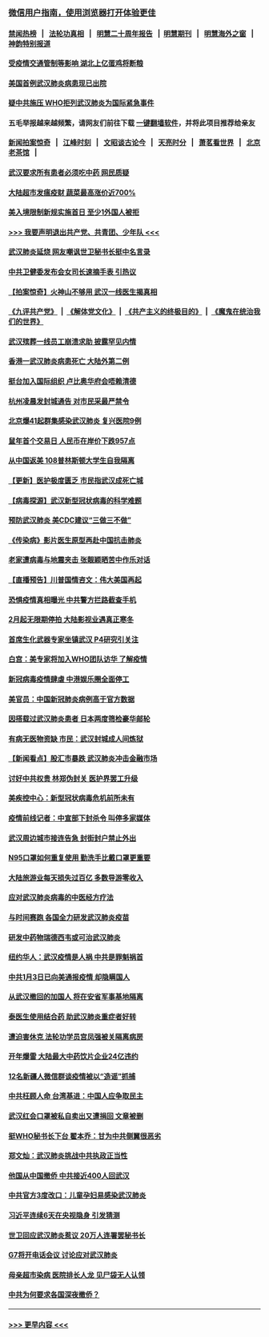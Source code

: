### [微信用户指南，使用浏览器打开体验更佳](https://github.com/gfw-breaker/banned-news1/blob/master/indexes/wechat-guide.md?t=0)
#### [禁闻热榜](热点新闻.md?t=0)  &nbsp;&nbsp;|&nbsp;&nbsp; [法轮功真相](https://github.com/gfw-breaker/truth/blob/master/README.md?t=0) &nbsp;&nbsp;|&nbsp;&nbsp; [明慧二十周年报告](https://github.com/gfw-breaker/mh-reports/blob/master/README.md?t=0) &nbsp;&nbsp;|&nbsp;&nbsp;[明慧期刊](https://github.com/gfw-breaker/mh-qikan) &nbsp;&nbsp;|&nbsp;&nbsp; [明慧海外之窗](https://github.com/gfw-breaker/mh-news/blob/master/README.md?t=0) &nbsp;&nbsp;|&nbsp;&nbsp; [神韵特别报道](https://github.com/gfw-breaker/mh-news/blob/master/shenyun.md?t=0)
#### [受疫情交通管制等影响 湖北上亿蛋鸡将断粮](../pages/nsc413/n11843243.md?t=02041633) 
#### [美国首例武汉肺炎病患现已出院](../pages/nsc413/n11842740.md?t=02041633) 
#### [疑中共施压 WHO拒列武汉肺炎为国际紧急事件](../pages/nsc413/n11843031.md?t=02041633) 
#### 五毛举报越来越频繁，请网友们前往下载 [一键翻墙软件](https://github.com/gfw-breaker/ssr-accounts)，并将此项目推荐给亲友
#### [新闻拍案惊奇](https://github.com/gfw-breaker/banned-news1/blob/master/pages/link4.md) &nbsp;&nbsp;|&nbsp;&nbsp; [江峰时刻](https://github.com/gfw-breaker/banned-news1/blob/master/pages/link4.md) &nbsp;&nbsp;|&nbsp;&nbsp; [文昭谈古论今](https://github.com/gfw-breaker/banned-news1/blob/master/pages/link4.md) &nbsp;&nbsp;|&nbsp;&nbsp; [天亮时分](https://github.com/gfw-breaker/banned-news1/blob/master/pages/link4.md) &nbsp;&nbsp;|&nbsp;&nbsp; [萧茗看世界](https://github.com/gfw-breaker/banned-news1/blob/master/pages/link4.md) &nbsp;&nbsp;|&nbsp;&nbsp; [北京老茶馆](https://github.com/gfw-breaker/banned-news1/blob/master/pages/link4.md) &nbsp;&nbsp;|&nbsp;&nbsp; 
#### [武汉要求所有患者必须吃中药 网民质疑](../pages/nsc413/n11842894.md?t=02041633) 
#### [大陆超市发瘟疫财 蔬菜最高涨价近700%](../pages/nsc413/n11842780.md?t=02041633) 
#### [美入境限制新规实施首日 至少1外国人被拒](../pages/nsc413/n11843058.md?t=02041633) 
#### [>>> 我要声明退出共产党、共青团、少年队 <<<](https://github.com/begood0513/goodnews/blob/master/quit/letter.md) 
#### [武汉肺炎延烧 网友嘲讽世卫秘书长挺中名言录](../pages/nsc413/n11843056.md?t=02041633) 
#### [中共卫健委发布会女司长速摘手表 引热议](../pages/nsc413/n11843116.md?t=02041633) 
#### [【拍案惊奇】火神山不够用 武汉一线医生揭真相](../pages/nsc413/n11842682.md?t=02041633) 
#### [《九评共产党》](https://github.com/begood0513/9ping.md/blob/master/README.md) &nbsp;|&nbsp; [《解体党文化》](../../../../jtdwh.md/blob/master/README.md)  &nbsp;|&nbsp; [《共产主义的终极目的》](../../../../gczydzjmd.md/blob/master/README.md) &nbsp;|&nbsp; [《魔鬼在统治我们的世界》](../../../../mgztzwmdsj.md/blob/master/README.md) 
#### [武汉殡葬一线员工崩溃求助 披露罕见内情](../pages/nsc413/n11842482.md?t=02041633) 
#### [香港一武汉肺炎病患死亡 大陆外第二例](../pages/nsc413/n11843026.md?t=02041633) 
#### [挺台加入国际组织 卢比奥华府会唔赖清德](../pages/nsc413/n11843023.md?t=02041633) 
#### [杭州凌晨发封城通告 对市民采最严禁令](../pages/nsc413/n11842758.md?t=02041633) 
#### [北京爆41起群集感染武汉肺炎 复兴医院9例](../pages/nsc413/n11841955.md?t=02041633) 
#### [鼠年首个交易日 人民币在岸价下跌957点](../pages/nsc413/n11842681.md?t=02041633) 
#### [从中国返美 108普林斯顿大学生自我隔离](../pages/nsc413/n11842714.md?t=02041633) 
#### [【更新】医护极度匮乏 市民指武汉成死亡城](../pages/nsc413/n11801312.md?t=02041633) 
#### [【病毒探源】武汉新型冠状病毒的科学难题](../pages/nsc413/n11842176.md?t=02041633) 
#### [预防武汉肺炎 美CDC建议“三做三不做”](../pages/nsc413/n11842700.md?t=02041633) 
#### [《传染病》影片医生原型再赴中国抗击肺炎](../pages/nsc413/n11842626.md?t=02041633) 
#### [老家遭病毒与地震夹击 张靓颖晒苦中作乐对话](../pages/nsc413/n11842054.md?t=02041633) 
#### [【直播预告】川普国情咨文：伟大美国再起](../pages/nsc413/n11842079.md?t=02041633) 
#### [恐惧疫情真相曝光 中共警方拦路截查手机](../pages/nsc413/n11842396.md?t=02041633) 
#### [2月起无限期停拍 大陆影视业遇真正寒冬](../pages/nsc413/n11842344.md?t=02041633) 
#### [首席生化武器专家坐镇武汉 P4研究引关注](../pages/nsc413/n11842412.md?t=02041633) 
#### [白宫：美专家将加入WHO团队访华 了解疫情](../pages/nsc413/n11842198.md?t=02041633) 
#### [新冠病毒疫情肆虐 中港娱乐圈全面停工](../pages/nsc413/n11842193.md?t=02041633) 
#### [美官员：中国新冠肺炎病例高于官方数据](../pages/nsc413/n11842452.md?t=02041633) 
#### [因搭载过武汉肺炎患者 日本两度筛检豪华邮轮](../pages/nsc413/n11842447.md?t=02041633) 
#### [有病无医物资缺 市民：武汉封城成人间炼狱](../pages/nsc413/n11839878.md?t=02041633) 
#### [【新闻看点】股汇市暴跌 武汉肺炎冲击金融市场](../pages/nsc413/n11842216.md?t=02041633) 
#### [讨好中共权贵 林郑伪封关 医护界罢工升级](../pages/nsc413/n11842359.md?t=02041633) 
#### [美疾控中心：新型冠状病毒危机前所未有](../pages/nsc413/n11842406.md?t=02041633) 
#### [疫情前线记者：中宣部下封杀令 叫停多家媒体](../pages/nsc413/n11842178.md?t=02041633) 
#### [武汉周边城市接连告急 封街封户禁止外出](../pages/nsc413/n11842277.md?t=02041633) 
#### [N95口罩如何重复使用 勤洗手比戴口罩更重要](../pages/nsc413/n11842236.md?t=02041633) 
#### [大陆旅游业每天损失过百亿 多数导游零收入](../pages/nsc413/n11842179.md?t=02041633) 
#### [应对武汉肺炎病毒的中医经方疗法](../pages/nsc413/n11842157.md?t=02041633) 
#### [与时间赛跑  各国全力研发武汉肺炎疫苗](../pages/nsc413/n11842149.md?t=02041633) 
#### [研发中药物瑞德西韦或可治武汉肺炎](../pages/nsc413/n11842100.md?t=02041633) 
#### [纽约华人：武汉疫情是人祸 中共是罪魁祸首](../pages/nsc413/n11840631.md?t=02041633) 
#### [中共1月3日已向美通报疫情 却隐瞒国人](../pages/nsc413/n11841978.md?t=02041633) 
#### [从武汉撤回的加国人 将在安省军事基地隔离](../pages/nsc413/n11840777.md?t=02041633) 
#### [泰医生使用结合药 助武汉肺炎重症者好转](../pages/nsc413/n11842096.md?t=02041633) 
#### [遭迫害休克 法轮功学员宫凤强被关隔离病房](../pages/nsc413/n11841492.md?t=02041633) 
#### [开年爆雷  大陆最大中药饮片企业24亿违约](../pages/nsc413/n11841904.md?t=02041633) 
#### [12名新疆人微信群谈疫情被以“造谣”抓捕](../pages/nsc413/n11839897.md?t=02041633) 
#### [中共枉顾人命 台湾基进：中国人应争取民主](../pages/nsc413/n11841532.md?t=02041633) 
#### [武汉红会口罩被私自卖出又遭捐回 文章被删](../pages/nsc413/n11841871.md?t=02041633) 
#### [挺WHO秘书长下台 翟本乔：甘为中共侧翼很恶劣](../pages/nsc413/n11841484.md?t=02041633) 
#### [郑文灿：武汉肺炎挑战中共执政正当性](../pages/nsc413/n11841537.md?t=02041633) 
#### [他国从中国撤侨 中共接近400人回武汉](../pages/nsc413/n11841290.md?t=02041633) 
#### [中共官方3度改口：儿童孕妇易感染武汉肺炎](../pages/nsc413/n11841631.md?t=02041633) 
#### [习近平连续6天在央视隐身 引发猜测](../pages/nsc413/n11841881.md?t=02041633) 
#### [世卫回应武汉肺炎惹议 20万人连署罢秘书长](../pages/nsc413/n11841664.md?t=02041633) 
#### [G7将开电话会议 讨论应对武汉肺炎](../pages/nsc413/n11841658.md?t=02041633) 
#### [母亲超市染病 医院排长人龙 见尸袋无人认领](../pages/nsc413/n11841762.md?t=02041633) 
#### [中共为何要求各国深夜撤侨？](../pages/nsc413/n11841731.md?t=02041633) 

----
#### [ >>> 更早内容 <<< ](../indexes/nsc413-earlier.md)
